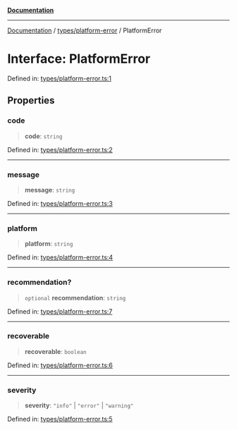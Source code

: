 [**Documentation**](../../../README.md)

***

[Documentation](../../../README.md) / [types/platform-error](../README.md) / PlatformError

# Interface: PlatformError

Defined in: [types/platform-error.ts:1](https://github.com/Jason-Vaughan/CLiTS/blob/08dc9183978ffe290c0eea07fbaf407630d61e44/src/types/platform-error.ts#L1)

## Properties

### code

> **code**: `string`

Defined in: [types/platform-error.ts:2](https://github.com/Jason-Vaughan/CLiTS/blob/08dc9183978ffe290c0eea07fbaf407630d61e44/src/types/platform-error.ts#L2)

***

### message

> **message**: `string`

Defined in: [types/platform-error.ts:3](https://github.com/Jason-Vaughan/CLiTS/blob/08dc9183978ffe290c0eea07fbaf407630d61e44/src/types/platform-error.ts#L3)

***

### platform

> **platform**: `string`

Defined in: [types/platform-error.ts:4](https://github.com/Jason-Vaughan/CLiTS/blob/08dc9183978ffe290c0eea07fbaf407630d61e44/src/types/platform-error.ts#L4)

***

### recommendation?

> `optional` **recommendation**: `string`

Defined in: [types/platform-error.ts:7](https://github.com/Jason-Vaughan/CLiTS/blob/08dc9183978ffe290c0eea07fbaf407630d61e44/src/types/platform-error.ts#L7)

***

### recoverable

> **recoverable**: `boolean`

Defined in: [types/platform-error.ts:6](https://github.com/Jason-Vaughan/CLiTS/blob/08dc9183978ffe290c0eea07fbaf407630d61e44/src/types/platform-error.ts#L6)

***

### severity

> **severity**: `"info"` \| `"error"` \| `"warning"`

Defined in: [types/platform-error.ts:5](https://github.com/Jason-Vaughan/CLiTS/blob/08dc9183978ffe290c0eea07fbaf407630d61e44/src/types/platform-error.ts#L5)
